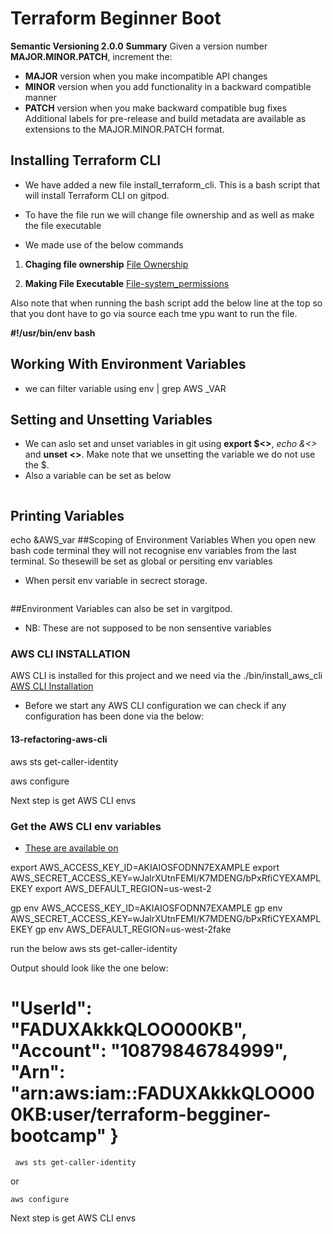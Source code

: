 # Terraform Beginner Boot

**Semantic Versioning 2.0.0**
**Summary**
Given a version number **MAJOR.MINOR.PATCH**, increment the:

- **MAJOR** version when you make incompatible API changes
- **MINOR** version when you add functionality in a backward compatible manner
- **PATCH** version when you make backward compatible bug fixes
Additional labels for pre-release and build metadata are available as extensions to the MAJOR.MINOR.PATCH format.


## **Installing Terraform CLI**
- We have added a new file install_terraform_cli. This is a bash script that will install Terraform CLI on gitpod.
- To have the file run we will change file ownership and as well as make the file executable

- We made use of the below commands 

1. **Chaging file ownership** [File Ownership](https://en.wikipedia.org/wiki/Ownership)


2. **Making File Executable** [File-system_permissions](https://en.wikipedia.org/wiki/File-system_permissions)


Also note that when running the bash script add the below line at the top so that you dont have to go via source each tme ypu want to run the file.

**#!/usr/bin/env bash**


## Working With Environment Variables ####

- we can filter variable using env | grep AWS _VAR

## Setting and Unsetting Variables 
- We can aslo set and unset variables in git using **export $<>**, *echo &<>* and **unset <>**. Make note that we unsetting the variable we do not use the $.
- Also a variable can be set as below

```Hello =$Hello

```

## Printing Variables
echo &AWS_var
##Scoping of Environment Variables
When you open new bash code terminal they will not recognise env variables from the last terminal. So thesewill be set as global or persiting env variables
- When persit env variable in secrect storage.


```gp env Hello ="world"

```

##Environment Variables can also be set in vargitpod.
- NB: These are not supposed to be non sensentive variables


### **AWS CLI INSTALLATION**

AWS CLI is installed for this project and we need via the ./bin/install_aws_cli
[AWS CLI Installation](https://docs.aws.amazon.com/cli/latest/userguide/getting-started-install.html)

- Before we start any AWS CLI configuration we can check if any configuration has been done via the below:

#### 13-refactoring-aws-cli

 aws sts get-caller-identity


aws configure


Next step is get AWS CLI envs

### **Get the AWS CLI env variables**

- [These are available on](https://docs.aws.amazon.com/cli/latest/userguide/cli-configure-envvars.html)

export AWS_ACCESS_KEY_ID=AKIAIOSFODNN7EXAMPLE
export AWS_SECRET_ACCESS_KEY=wJalrXUtnFEMI/K7MDENG/bPxRfiCYEXAMPLEKEY
export AWS_DEFAULT_REGION=us-west-2




gp env AWS_ACCESS_KEY_ID=AKIAIOSFODNN7EXAMPLE
gp env AWS_SECRET_ACCESS_KEY=wJalrXUtnFEMI/K7MDENG/bPxRfiCYEXAMPLEKEY
gp env AWS_DEFAULT_REGION=us-west-2fake


run the below 
aws sts get-caller-identity

Output should look like the one below:


 "UserId": "FADUXAkkkQLOO000KB",
    "Account": "10879846784999",
    "Arn": "arn:aws:iam::FADUXAkkkQLOO000KB:user/terraform-begginer-bootcamp"
}
=======
```
 aws sts get-caller-identity

```

 or 
```
aws configure

```
Next step is get AWS CLI envs




